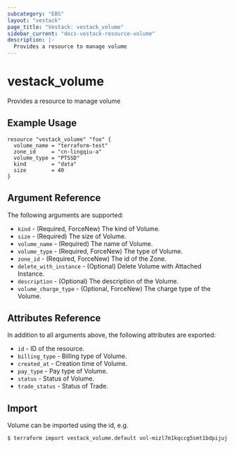 ```yaml
---
subcategory: "EBS"
layout: "vestack"
page_title: "Vestack: vestack_volume"
sidebar_current: "docs-vestack-resource-volume"
description: |-
  Provides a resource to manage volume
---
```

# vestack_volume
Provides a resource to manage volume
## Example Usage
```hcl
resource "vestack_volume" "foo" {
  volume_name = "terraform-test"
  zone_id     = "cn-lingqiu-a"
  volume_type = "PTSSD"
  kind        = "data"
  size        = 40
}
```
## Argument Reference
The following arguments are supported:
* `kind` - (Required, ForceNew) The kind of Volume.
* `size` - (Required) The size of Volume.
* `volume_name` - (Required) The name of Volume.
* `volume_type` - (Required, ForceNew) The type of Volume.
* `zone_id` - (Required, ForceNew) The id of the Zone.
* `delete_with_instance` - (Optional) Delete Volume with Attached Instance.
* `description` - (Optional) The description of the Volume.
* `volume_charge_type` - (Optional, ForceNew) The charge type of the Volume.

## Attributes Reference
In addition to all arguments above, the following attributes are exported:
* `id` - ID of the resource.
* `billing_type` - Billing type of Volume.
* `created_at` - Creation time of Volume.
* `pay_type` - Pay type of Volume.
* `status` - Status of Volume.
* `trade_status` - Status of Trade.


## Import
Volume can be imported using the id, e.g.
```
$ terraform import vestack_volume.default vol-mizl7m1kqccg5smt1bdpijuj
```

